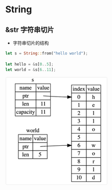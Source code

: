 # String
## &str 字符串切片
- 字符串切片的结构
```rust
let s = String::from("hello world");

let hello = &s[0..5];
let world = &s[6..11];
```
![img.png](./img/img.png)